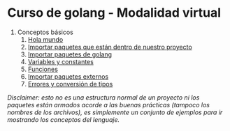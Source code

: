 # Curso de golang - Modalidad virtual

1. Conceptos básicos
   1. [Hola mundo](01_conceptos_basicos/01_hello_world)  
   2. [Importar paquetes que están dentro de nuestro proyecto](01_conceptos_basicos/02_importar_paquetes_proyecto)  
   3. [Importar paquetes de golang](01_conceptos_basicos/03_importar_paquetes_golang)  
   4. [Variables y constantes](01_conceptos_basicos/04_variables_y_constantes)  
   5. [Funciones](01_conceptos_basicos/05_funciones)  
   6. [Importar paquetes externos](01_conceptos_basicos/06_importar_paquetes_externos)  
   7. [Errores y conversión de tipos](01_conceptos_basicos/07_errores_conv_tipos)  

_Disclaimer: esto no es una estructura normal de un proyecto ni los paquetes están armados acorde a las buenas prácticas (tampoco los nombres de los archivos), es simplemente un conjunto de ejemplos para ir mostrando los conceptos del lenguaje._
